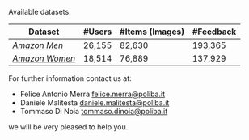 Available datasets:

Dataset | #Users | #Items (Images)  | #Feedback
--- | --- | --- | ---  
*[Amazon Men](https://bit.ly/2xNnQu1)* | 26,155 | 82,630 | 193,365
*[Amazon Women](https://bit.ly/2S60XZA)* | 18,514 | 76,889 | 137,929


For further information contact us at:

* Felice Antonio Merra [felice.merra@poliba.it](felice.merra@poliba.it)
* Daniele Malitesta [daniele.malitesta@poliba.it](daniele.malitesta@poliba.it)
* Tommaso Di Noia [tommaso.dinoia@poliba.it](tommaso.dinoia@poliba.it)
 
 we will be very pleased to help you. 
